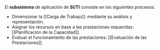 El **subsistema** de aplicación de **SI/TI** consiste en los siguientes procesos:
- Dimensionar la [[Carga de Trabajo]]: mediante su análisis y representación.
- Asignar los recursos en base a las prestaciones requeridas: [[Planificación de la Capacidad]].
- Evaluar el funcionamiento de las prestaciones: [[Evaluación de las Prestaciones]].